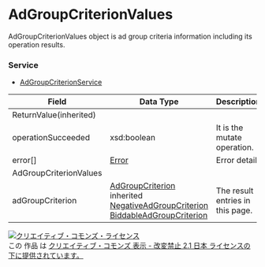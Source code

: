 # AdGroupCriterionValues
AdGroupCriterionValues object is ad group criteria information including its operation results.
### Service
+ [AdGroupCriterionService](../services/AdGroupCriterionService.md)

| Field | Data Type | Description | 
|---|---|---|
| ReturnValue(inherited)|||
| operationSucceeded| xsd:boolean| It is the mutate operation. |
| error[]| <a href="./Error.md">Error</a>| Error detail |
| AdGroupCriterionValues|||
| adGroupCriterion| <a href="./AdGroupCriterion.md">AdGroupCriterion</a><br>inherited <a href="./NegativeAdGroupCriterion.md">NegativeAdGroupCriterion</a><br><a href="./BiddableAdGroupCriterion.md">BiddableAdGroupCriterion</a>| The result entries in this page. |
<a rel="license" href="http://creativecommons.org/licenses/by-nd/2.1/jp/"><img alt="クリエイティブ・コモンズ・ライセンス" style="border-width:0" src="https://i.creativecommons.org/l/by-nd/2.1/jp/88x31.png" /></a><br />この 作品 は <a rel="license" href="http://creativecommons.org/licenses/by-nd/2.1/jp/">クリエイティブ・コモンズ 表示 - 改変禁止 2.1 日本 ライセンスの下に提供されています。</a>
